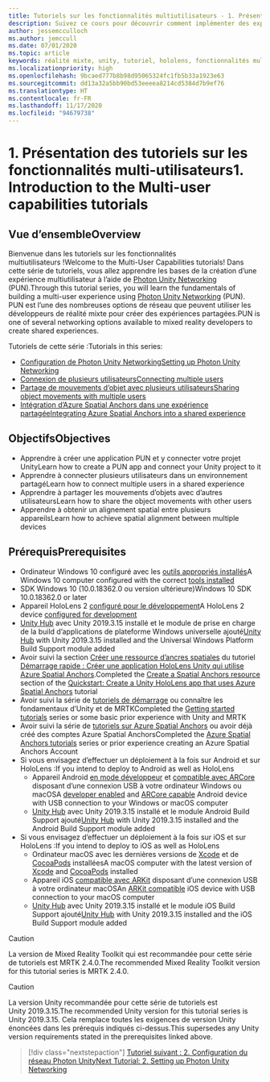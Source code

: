```yaml
---
title: Tutoriels sur les fonctionnalités multiutilisateurs - 1. Présentation des tutoriels sur les fonctionnalités multi-utilisateurs
description: Suivez ce cours pour découvrir comment implémenter des expériences multi-utilisateurs partagées dans une application HoloLens 2.
author: jessemcculloch
ms.author: jemccull
ms.date: 07/01/2020
ms.topic: article
keywords: réalité mixte, unity, tutoriel, hololens, fonctionnalités multi-utilisateurs, Photon, MRTK, mixed reality toolkit, UWP, ancres spatiales Azure
ms.localizationpriority: high
ms.openlocfilehash: 9bcaed777b8b98d95065324fc1fb5b33a1923e63
ms.sourcegitcommit: dd13a32a5bb90bd53eeeea8214cd5384d7b9ef76
ms.translationtype: HT
ms.contentlocale: fr-FR
ms.lasthandoff: 11/17/2020
ms.locfileid: "94679738"
---
```

# <a name="1-introduction-to-the-multi-user-capabilities-tutorials"></a><span data-ttu-id="b0639-105">1. Présentation des tutoriels sur les fonctionnalités multi-utilisateurs</span><span class="sxs-lookup"><span data-stu-id="b0639-105">1. Introduction to the Multi-user capabilities tutorials</span></span>

## <a name="overview"></a><span data-ttu-id="b0639-106">Vue d’ensemble</span><span class="sxs-lookup"><span data-stu-id="b0639-106">Overview</span></span>

<span data-ttu-id="b0639-107">Bienvenue dans les tutoriels sur les fonctionnalités multiutilisateurs !</span><span class="sxs-lookup"><span data-stu-id="b0639-107">Welcome to the Multi-User Capabilities tutorials!</span></span> <span data-ttu-id="b0639-108">Dans cette série de tutoriels, vous allez apprendre les bases de la création d’une expérience multiutilisateur à l’aide de <a href="https://www.photonengine.com/PUN" target="_blank">Photon Unity Networking</a> (PUN).</span><span class="sxs-lookup"><span data-stu-id="b0639-108">Through this tutorial series, you will learn the fundamentals of building a multi-user experience using <a href="https://www.photonengine.com/PUN" target="_blank">Photon Unity Networking</a> (PUN).</span></span> <span data-ttu-id="b0639-109">PUN est l’une des nombreuses options de réseau que peuvent utiliser les développeurs de réalité mixte pour créer des expériences partagées.</span><span class="sxs-lookup"><span data-stu-id="b0639-109">PUN is one of several networking options available to mixed reality developers to create shared experiences.</span></span>

<span data-ttu-id="b0639-110">Tutoriels de cette série :</span><span class="sxs-lookup"><span data-stu-id="b0639-110">Tutorials in this series:</span></span>

* [<span data-ttu-id="b0639-111">Configuration de Photon Unity Networking</span><span class="sxs-lookup"><span data-stu-id="b0639-111">Setting up Photon Unity Networking</span></span>](mr-learning-sharing-02.md)
* [<span data-ttu-id="b0639-112">Connexion de plusieurs utilisateurs</span><span class="sxs-lookup"><span data-stu-id="b0639-112">Connecting multiple users</span></span>](mr-learning-sharing-03.md)
* [<span data-ttu-id="b0639-113">Partage de mouvements d’objet avec plusieurs utilisateurs</span><span class="sxs-lookup"><span data-stu-id="b0639-113">Sharing object movements with multiple users</span></span>](mr-learning-sharing-04.md)
* [<span data-ttu-id="b0639-114">Intégration d’Azure Spatial Anchors dans une expérience partagée</span><span class="sxs-lookup"><span data-stu-id="b0639-114">Integrating Azure Spatial Anchors into a shared experience</span></span>](mr-learning-sharing-05.md)

## <a name="objectives"></a><span data-ttu-id="b0639-115">Objectifs</span><span class="sxs-lookup"><span data-stu-id="b0639-115">Objectives</span></span>

* <span data-ttu-id="b0639-116">Apprendre à créer une application PUN et y connecter votre projet Unity</span><span class="sxs-lookup"><span data-stu-id="b0639-116">Learn how to create a PUN app and connect your Unity project to it</span></span>
* <span data-ttu-id="b0639-117">Apprendre à connecter plusieurs utilisateurs dans un environnement partagé</span><span class="sxs-lookup"><span data-stu-id="b0639-117">Learn how to connect multiple users in a shared experience</span></span>
* <span data-ttu-id="b0639-118">Apprendre à partager les mouvements d’objets avec d’autres utilisateurs</span><span class="sxs-lookup"><span data-stu-id="b0639-118">Learn how to share the object movements with other users</span></span>
* <span data-ttu-id="b0639-119">Apprendre à obtenir un alignement spatial entre plusieurs appareils</span><span class="sxs-lookup"><span data-stu-id="b0639-119">Learn how to achieve spatial alignment between multiple devices</span></span>

## <a name="prerequisites"></a><span data-ttu-id="b0639-120">Prérequis</span><span class="sxs-lookup"><span data-stu-id="b0639-120">Prerequisites</span></span>

* <span data-ttu-id="b0639-121">Ordinateur Windows 10 configuré avec les [outils appropriés installés](../../install-the-tools.md)</span><span class="sxs-lookup"><span data-stu-id="b0639-121">A Windows 10 computer configured with the correct [tools installed](../../install-the-tools.md)</span></span>
* <span data-ttu-id="b0639-122">SDK Windows 10 (10.0.18362.0 ou version ultérieure)</span><span class="sxs-lookup"><span data-stu-id="b0639-122">Windows 10 SDK 10.0.18362.0 or later</span></span>
* <span data-ttu-id="b0639-123">Appareil HoloLens 2 [configuré pour le développement](../../platform-capabilities-and-apis/using-visual-studio.md#enabling-developer-mode)</span><span class="sxs-lookup"><span data-stu-id="b0639-123">A HoloLens 2 device [configured for development](../../platform-capabilities-and-apis/using-visual-studio.md#enabling-developer-mode)</span></span>
* <span data-ttu-id="b0639-124"><a href="https://docs.unity3d.com/Manual/GettingStartedInstallingHub.html" target="_blank">Unity Hub</a> avec Unity 2019.3.15 installé et le module de prise en charge de la build d’applications de plateforme Windows universelle ajouté</span><span class="sxs-lookup"><span data-stu-id="b0639-124"><a href="https://docs.unity3d.com/Manual/GettingStartedInstallingHub.html" target="_blank">Unity Hub</a> with Unity 2019.3.15 installed and the Universal Windows Platform Build Support module added</span></span>
* <span data-ttu-id="b0639-125">Avoir suivi la section [Créer une ressource d’ancres spatiales](https://docs.microsoft.com/azure/spatial-anchors/quickstarts/get-started-unity-hololens#create-a-spatial-anchors-resource) du tutoriel [Démarrage rapide : Créer une application HoloLens Unity qui utilise Azure Spatial Anchors](https://docs.microsoft.com/azure/spatial-anchors/quickstarts/get-started-unity-hololens).</span><span class="sxs-lookup"><span data-stu-id="b0639-125">Completed the [Create a Spatial Anchors resource](https://docs.microsoft.com/azure/spatial-anchors/quickstarts/get-started-unity-hololens#create-a-spatial-anchors-resource) section of the [Quickstart: Create a Unity HoloLens app that uses Azure Spatial Anchors](https://docs.microsoft.com/azure/spatial-anchors/quickstarts/get-started-unity-hololens) tutorial</span></span>
* <span data-ttu-id="b0639-126">Avoir suivi la série de [tutoriels de démarrage](mr-learning-base-01.md) ou connaître les fondamentaux d’Unity et de MRTK</span><span class="sxs-lookup"><span data-stu-id="b0639-126">Completed the [Getting started tutorials](mr-learning-base-01.md) series or some basic prior experience with Unity and MRTK</span></span>
* <span data-ttu-id="b0639-127">Avoir suivi la série de [tutoriels sur Azure Spatial Anchors](mr-learning-asa-01.md) ou avoir déjà créé des comptes Azure Spatial Anchors</span><span class="sxs-lookup"><span data-stu-id="b0639-127">Completed the [Azure Spatial Anchors tutorials](mr-learning-asa-01.md) series or prior experience creating an Azure Spatial Anchors Account</span></span>
* <span data-ttu-id="b0639-128">Si vous envisagez d’effectuer un déploiement à la fois sur Android et sur HoloLens :</span><span class="sxs-lookup"><span data-stu-id="b0639-128">If you intend to deploy to Android as well as HoloLens</span></span>
  * <span data-ttu-id="b0639-129">Appareil Android <a href="https://developer.android.com/studio/debug/dev-options" target="_blank">en mode développeur</a> et <a href="https://developers.google.com/ar/discover/supported-devices" target="_blank">compatible avec ARCore</a> disposant d’une connexion USB à votre ordinateur Windows ou macOS</span><span class="sxs-lookup"><span data-stu-id="b0639-129">A <a href="https://developer.android.com/studio/debug/dev-options" target="_blank">developer enabled</a> and <a href="https://developers.google.com/ar/discover/supported-devices" target="_blank">ARCore capable</a> Android device with USB connection to your Windows or macOS computer</span></span>
  * <span data-ttu-id="b0639-130"><a href="https://docs.unity3d.com/Manual/GettingStartedInstallingHub.html" target="_blank">Unity Hub</a> avec Unity 2019.3.15 installé et le module Android Build Support ajouté</span><span class="sxs-lookup"><span data-stu-id="b0639-130"><a href="https://docs.unity3d.com/Manual/GettingStartedInstallingHub.html" target="_blank">Unity Hub</a> with Unity 2019.3.15 installed and the Android Build Support module added</span></span>
* <span data-ttu-id="b0639-131">Si vous envisagez d’effectuer un déploiement à la fois sur iOS et sur HoloLens :</span><span class="sxs-lookup"><span data-stu-id="b0639-131">If you intend to deploy to iOS as well as HoloLens</span></span>
  * <span data-ttu-id="b0639-132">Ordinateur macOS avec les dernières versions de <a href="https://geo.itunes.apple.com/us/app/xcode/id497799835?mt=12" target="_blank">Xcode</a> et de <a href="https://cocoapods.org" target="_blank">CocoaPods</a> installées</span><span class="sxs-lookup"><span data-stu-id="b0639-132">A macOS computer with the latest version of <a href="https://geo.itunes.apple.com/us/app/xcode/id497799835?mt=12" target="_blank">Xcode</a> and <a href="https://cocoapods.org" target="_blank">CocoaPods</a> installed</span></span>
  * <span data-ttu-id="b0639-133">Appareil iOS <a href="https://developer.apple.com/documentation/arkit/verifying_device_support_and_user_permission" target="_blank">compatible avec ARKit</a> disposant d’une connexion USB à votre ordinateur macOS</span><span class="sxs-lookup"><span data-stu-id="b0639-133">An <a href="https://developer.apple.com/documentation/arkit/verifying_device_support_and_user_permission" target="_blank">ARKit compatible</a> iOS device with USB connection to your macOS computer</span></span>
  * <span data-ttu-id="b0639-134"><a href="https://docs.unity3d.com/Manual/GettingStartedInstallingHub.html" target="_blank">Unity Hub</a> avec Unity 2019.3.15 installé et le module iOS Build Support ajouté</span><span class="sxs-lookup"><span data-stu-id="b0639-134"><a href="https://docs.unity3d.com/Manual/GettingStartedInstallingHub.html" target="_blank">Unity Hub</a> with Unity 2019.3.15 installed and the iOS Build Support module added</span></span>

> [!CAUTION]
> <span data-ttu-id="b0639-135">La version de Mixed Reality Toolkit qui est recommandée pour cette série de tutoriels est MRTK 2.4.0.</span><span class="sxs-lookup"><span data-stu-id="b0639-135">The recommended Mixed Reality Toolkit version for this tutorial series is MRTK 2.4.0.</span></span>

> [!CAUTION]
> <span data-ttu-id="b0639-136">La version Unity recommandée pour cette série de tutoriels est Unity 2019.3.15.</span><span class="sxs-lookup"><span data-stu-id="b0639-136">The recommended Unity version for this tutorial series is Unity 2019.3.15.</span></span> <span data-ttu-id="b0639-137">Cela remplace toutes les exigences de version Unity énoncées dans les prérequis indiqués ci-dessus.</span><span class="sxs-lookup"><span data-stu-id="b0639-137">This supersedes any Unity version requirements stated in the prerequisites linked above.</span></span>

> [!div class="nextstepaction"]
> [<span data-ttu-id="b0639-138">Tutoriel suivant : 2. Configuration du réseau Photon Unity</span><span class="sxs-lookup"><span data-stu-id="b0639-138">Next Tutorial: 2. Setting up Photon Unity Networking</span></span>](mr-learning-sharing-02.md)
